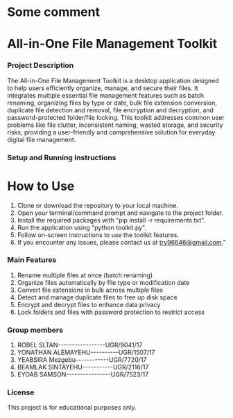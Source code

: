 # Some comment
# All-in-One File Management Toolkit

### Project Description
The All-in-One File Management Toolkit is a desktop application designed to help users efficiently organize, manage, and secure their files. It integrates multiple essential file management features such as batch renaming, organizing files by type or date, bulk file extension conversion, duplicate file detection and removal, file encryption and decryption, and password-protected folder/file locking. This toolkit addresses common user problems like file clutter, inconsistent naming, wasted storage, and security risks, providing a user-friendly and comprehensive solution for everyday digital file management.

### Setup and Running Instructions
# How to Use

1. Clone or download the repository to your local machine.
2. Open your terminal/command prompt and navigate to the project folder.
3. Install the required packages with "pip install -r requirements.txt".
4. Run the application using "python toolkit.py".
5. Follow on-screen instructions to use the toolkit features.
6. If you encounter any issues, please contact us at try96646@gmail.com.”

### Main Features

1. Rename multiple files at once (batch renaming)
2. Organize files automatically by file type or modification date
3. Convert file extensions in bulk across multiple files
4. Detect and manage duplicate files to free up disk space
5. Encrypt and decrypt files to enhance data privacy
6. Lock folders and files with password protection to restrict access

### Group members

1. ROBEL SLTAN-----------------UGR/9041/17
2. YONATHAN ALEMAYEHU----------UGR/1507/17
3. YEABSIRA Mezgebu------------UGR/7720/17
4. BEAMLAK SINTAYEHU-----------UGR/2116/17
5. EYOAB SAMSON----------------UGR/7523/17

### License
This project is for educational purposes only.


  
   



